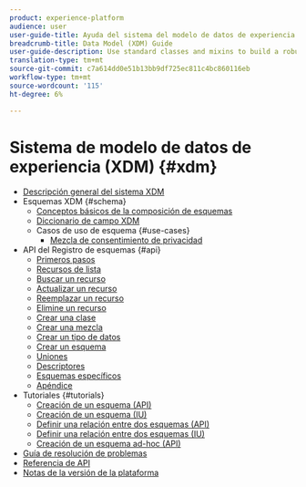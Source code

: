 ```yaml
---
product: experience-platform
audience: user
user-guide-title: Ayuda del sistema del modelo de datos de experiencia (XDM)
breadcrumb-title: Data Model (XDM) Guide
user-guide-description: Use standard classes and mixins to build a robust schema-based data model, standardizing your experience data into a common representation for use in all downstream Platform services.
translation-type: tm+mt
source-git-commit: c7a614dd0e51b13bb9df725ec811c4bc860116eb
workflow-type: tm+mt
source-wordcount: '115'
ht-degree: 6%

---
```



# Sistema de modelo de datos de experiencia (XDM) {#xdm}

* [Descripción general del sistema XDM](home.md)
* Esquemas XDM {#schema}
   * [Conceptos básicos de la composición de esquemas](schema/composition.md)
   * [Diccionario de campo XDM](schema/field-dictionary.md)
   * Casos de uso de esquema {#use-cases}
      * [Mezcla de consentimiento de privacidad](schema/privacy-consent.md)
* API del Registro de esquemas {#api}
   * [Primeros pasos](api/getting-started.md)
   * [Recursos de lista](api/list-resources.md)
   * [Buscar un recurso](api/look-up-resource.md)
   * [Actualizar un recurso](api/update-resource.md)
   * [Reemplazar un recurso](api/replace-resource.md)
   * [Elimine un recurso](api/delete-resource.md)
   * [Crear una clase](api/create-class.md)
   * [Crear una mezcla](api/create-mixin.md)
   * [Crear un tipo de datos](api/create-data-type.md)
   * [Crear un esquema](api/create-schema.md)
   * [Uniones](api/unions.md)
   * [Descriptores](api/descriptors.md)
   * [Esquemas específicos](api/ad-hoc.md)
   * [Apéndice](api/appendix.md)
* Tutoriales {#tutorials}
   * [Creación de un esquema (API)](tutorials/create-schema-api.md)
   * [Creación de un esquema (IU)](tutorials/create-schema-ui.md)
   * [Definir una relación entre dos esquemas (API)](tutorials/relationship-api.md)
   * [Definir una relación entre dos esquemas (IU)](tutorials/relationship-ui.md)
   * [Creación de un esquema ad-hoc (API)](tutorials/ad-hoc.md)
* [Guía de resolución de problemas](troubleshooting-guide.md)
* [Referencia de API](https://www.adobe.io/apis/experienceplatform/home/api-reference.html#!acpdr/swagger-specs/schema-registry.yaml)
* [Notas de la versión de la plataforma](https://www.adobe.com/go/platform-release-notes-en)